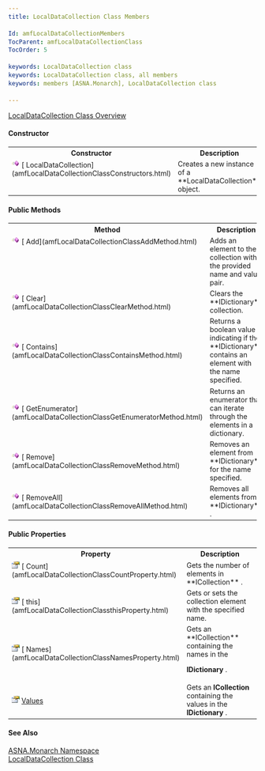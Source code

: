 ```yaml
---
title: LocalDataCollection Class Members

Id: amfLocalDataCollectionMembers
TocParent: amfLocalDataCollectionClass
TocOrder: 5

keywords: LocalDataCollection class
keywords: LocalDataCollection class, all members
keywords: members [ASNA.Monarch], LocalDataCollection class

---
```


[ LocalDataCollection Class Overview](amfLocalDataCollectionClass.html) 
<!-- start constructor table -->	

#### Constructor
<table class="mytable" cellspacing="0" cellpadding="4" width="90%">
          <colgroup>
            <col width="30%" />
            <col width="70%" />
          </colgroup>
          <tr>
            <th>Constructor</th>
            <th>Description</th>
          </tr>
<!-- end copy BUT put in extra div and end of table -->          <tr valign="top">
            <td><img height="16" alt="public method" src="Images/Methods.bmp" width="16" border="0" />
              [
              LocalDataCollection](amfLocalDataCollectionClassConstructors.html)
            </td>
            <td>Creates a new instance of a **LocalDataCollection**  object.</td>
          </tr>
</table>

<!-- start constructor table -->	

#### Public Methods
<table class="mytable" cellspacing="0" cellpadding="4" width="90%">
          <colgroup>
            <col width="20%" />
            <col width="70%" />
          </colgroup>
          <tr>
            <th>Method</th>
            <th>Description</th>
          </tr>
<!-- end copy BUT put in extra div and end of table -->
          <tr valign="top">
            <td><img id="IMG2" style="WIDTH: 16px; HEIGHT: 16px" alt="public property" src="Images/Methods.bmp" width="15" border="0" x-maintain-ratio="TRUE" />
              [
              Add](amfLocalDataCollectionClassAddMethod.html)
            </td>
            <td>Adds an element to the
            collection with the provided name and value pair.</td>
          </tr>
          <tr>
            <td><img id="Img3" style="WIDTH: 16px; HEIGHT: 16px" alt="public property" src="Images/Methods.bmp" width="15" border="0" x-maintain-ratio="TRUE" />
              [
              Clear](amfLocalDataCollectionClassClearMethod.html)
            </td>
            <td>Clears the 
 **IDictionary**  collection.</td>
          </tr>
          <tr>
            <td><img id="Img21" style="WIDTH: 16px; HEIGHT: 16px" alt="method" src="Images/Methods.bmp" width="15" border="0" x-maintain-ratio="TRUE" />
              [
              Contains](amfLocalDataCollectionClassContainsMethod.html)
            </td>
            <td>Returns a boolean value
            indicating if the 
 **IDictionary**  contains an element with
            the name specified.</td>
          </tr>
          <tr>
            <td><img id="Img21" style="WIDTH: 16px; HEIGHT: 16px" alt="method" src="Images/Methods.bmp" width="15" border="0" x-maintain-ratio="TRUE" />
              [
              GetEnumerator](amfLocalDataCollectionClassGetEnumeratorMethod.html)
            </td>
            <td>Returns an enumerator that
            can iterate through the elements in a dictionary.</td>
          </tr>
          <tr>
            <td><img id="Img21" style="WIDTH: 16px; HEIGHT: 16px" alt="method" src="Images/Methods.bmp" width="15" border="0" x-maintain-ratio="TRUE" />
              [
              Remove](amfLocalDataCollectionClassRemoveMethod.html)
            </td>
            <td>Removes an element from 
 **IDictionary**  for the name
            specified.</td>
          </tr>
          <tr>
            <td><img id="Img1" style="WIDTH: 16px; HEIGHT: 16px" alt="method" src="Images/Methods.bmp" width="15" border="0" x-maintain-ratio="TRUE" />
              [
              RemoveAll](amfLocalDataCollectionClassRemoveAllMethod.html)
            </td>
            <td>Removes all elements from 
 **IDictionary** .</td>
          </tr>
</table>

<!-- start public properties table -->	

#### Public Properties
<table class="mytable" cellspacing="0" cellpadding="4" width="90%">
          <colgroup>
            <col width="20%" />
            <col width="70%" />
          </colgroup>
          <tr>
            <th>Property</th>
            <th>Description</th>
          </tr>
<!-- end copy BUT put in extra div and end of table -->
          <tr valign="top">
            <td><img height="16" alt="public property" src="Images/property.bmp" width="16" border="0" />
              [
              Count](amfLocalDataCollectionClassCountProperty.html)
            </td>
            <td>Gets the number of elements
            in 
 **ICollection** .</td>
          </tr>
          <tr>
            <td><img height="16" alt="public property" src="Images/property.bmp" width="16" border="0" />
              [
              this](amfLocalDataCollectionClassthisProperty.html)
            </td>
            <td>Gets or sets the collection
            element with the specified name.</td>
          </tr>
          <tr>
            <td><img height="16" alt="public property" src="Images/property.bmp" width="16" border="0" />
              [
              Names](amfLocalDataCollectionClassNamesProperty.html)
            </td>
            <td>Gets an 
 **ICollection**  containing the names in the

 **IDictionary** .</td>
          </tr>
          <tr>
            <td><img height="16" alt="public property" src="Images/property.bmp" width="16" border="0" />
              [
              Values](amfLocalDataCollectionClassValuesProperty.html)
            </td>
            <td>Gets an 
 **ICollection**  containing the values in
            the 
 **IDictionary** .</td>
          </tr>
</table>

#### See Also
[ASNA.Monarch Namespace](amfMonarchNamespace.html) <br /> [ LocalDataCollection Class](amfLocalDataCollectionClass.html) 
